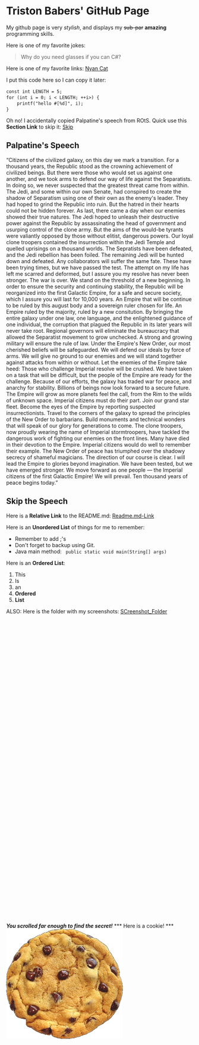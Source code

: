 # Triston Babers' GitHub Page

My github page is very *stylish*, and displays my ~~sub-par~~ **amazing** programming skills.


Here is one of my favorite jokes:
> Why do you need glasses if you can C#?


Here is one of my favorite links:
[Nyan Cat](https://www.youtube.com/watch?v=QH2-TGUlwu4)


I put this code here so I can copy it later:
```
const int LENGTH = 5;
for (int i = 0; i < LENGTH; ++i>) {
    printf("hello #[%d]", i);
}
```

Oh no! I accidentally copied Palpatine's speech from ROtS.
Quick use this **Section Link** to skip it: [Skip](https://tristonbabers.github.io/GitHubPages-Test/#skip-the-speech)

## Palpatine's Speech
“Citizens of the civilized galaxy, on this day we mark a transition. For a thousand years, the Republic stood as the crowning achievement of civilized beings. But there were those who would set us against one another, and we took arms to defend our way of life against the Separatists. In doing so, we never suspected that the greatest threat came from within. The Jedi, and some within our own Senate, had conspired to create the shadow of Separatism using one of their own as the enemy's leader. They had hoped to grind the Republic into ruin. But the hatred in their hearts could not be hidden forever. As last, there came a day when our enemies showed their true natures. The Jedi hoped to unleash their destructive power against the Republic by assassinating the head of government and usurping control of the clone army. But the aims of the would-be tyrants were valiantly opposed by those without elitist, dangerous powers. Our loyal clone troopers contained the insurrection within the Jedi Temple and quelled uprisings on a thousand worlds. The Sepratists have been defeated, and the Jedi rebellion has been foiled. The remaining Jedi will be hunted down and defeated. Any collaborators will suffer the same fate. These have been trying times, but we have passed the test. The attempt on my life has left me scarred and deformed, but I assure you my resolve has never been stronger. The war is over. We stand on the threshold of a new beginning. In order to ensure the security and continuing stability, the Republic will be reorganized into the first Galactic Empire, for a safe and secure society, which I assure you will last for 10,000 years. An Empire that will be continue to be ruled by this august body and a sovereign ruler chosen for life. An Empire ruled by the majority, ruled by a new consitution. By bringing the entire galaxy under one law, one language, and the enlightened guidance of one individual, the corruption that plagued the Republic in its later years will never take root. Regional governors will eliminate the bureaucracy that allowed the Separatist movement to grow unchecked. A strong and growing military will ensure the rule of law. Under the Empire's New Order, our most cherished beliefs will be safeguarded. We will defend our ideals by force of arms. We will give no ground to our enemies and we will stand together against attacks from within or without. Let the enemies of the Empire take heed: Those who challenge Imperial resolve will be crushed. We have taken on a task that will be difficult, but the people of the Empire are ready for the challenge. Because of our efforts, the galaxy has traded war for peace, and anarchy for stability. Billions of beings now look forward to a secure future. The Empire will grow as more planets feel the call, from the Rim to the wilds of unknown space. Imperial citizens must do their part. Join our grand star fleet. Become the eyes of the Empire by reporting suspected insurrectionists. Travel to the corners of the galaxy to spread the principles of the New Order to barbarians. Build monuments and technical wonders that will speak of our glory for generations to come. The clone troopers, now proudly wearing the name of Imperial stormtroopers, have tackled the dangerous work of fighting our enemies on the front lines. Many have died in their devotion to the Empire. Imperial citizens would do well to remember their example. The New Order of peace has triumphed over the shadowy secrecy of shameful magicians. The direction of our course is clear. I will lead the Empire to glories beyond imagination. We have been tested, but we have emerged stronger. We move forward as one people — the Imperial citizens of the first Galactic Empire! We will prevail. Ten thousand years of peace begins today.”







## Skip the Speech

Here is a **Relative Link** to the README.md:
[Readme.md-Link](README.md)

Here is an **Unordered List** of things for me to remember:
- Remember to add ;'s
- Don't forget to backup using Git.
- Java main method: ```  public static void main(String[] args) ```

Here is an **Ordered List**:
1. This
2. Is
3. an 
4. **Ordered**
5. **List**

ALSO: Here is the folder with my screenshots: [SCreenshot_Folder](screenshots/)
<pre>


















































</pre>

***You scrolled far enough to find the secret!***
            *** Here is a cookie! ***
![alt text](cookie_found_on_google.png)
